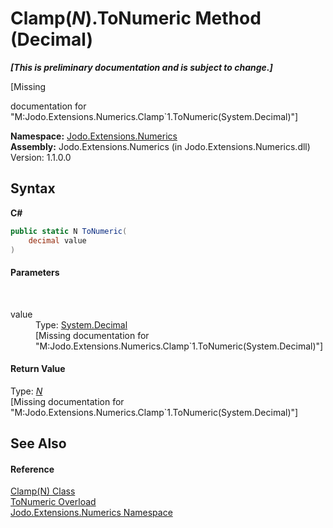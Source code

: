 # Clamp(*N*).ToNumeric Method (Decimal)
 _**\[This is preliminary documentation and is subject to change.\]**_

\[Missing <summary> documentation for "M:Jodo.Extensions.Numerics.Clamp`1.ToNumeric(System.Decimal)"\]

**Namespace:**&nbsp;<a href="N_Jodo_Extensions_Numerics">Jodo.Extensions.Numerics</a><br />**Assembly:**&nbsp;Jodo.Extensions.Numerics (in Jodo.Extensions.Numerics.dll) Version: 1.1.0.0

## Syntax

**C#**<br />
``` C#
public static N ToNumeric(
	decimal value
)
```


#### Parameters
&nbsp;<dl><dt>value</dt><dd>Type: <a href="https://docs.microsoft.com/dotnet/api/system.decimal" target="_blank" rel="noopener noreferrer">System.Decimal</a><br />\[Missing <param name="value"/> documentation for "M:Jodo.Extensions.Numerics.Clamp`1.ToNumeric(System.Decimal)"\]</dd></dl>

#### Return Value
Type: <a href="T_Jodo_Extensions_Numerics_Clamp_1">*N*</a><br />\[Missing <returns> documentation for "M:Jodo.Extensions.Numerics.Clamp`1.ToNumeric(System.Decimal)"\]

## See Also


#### Reference
<a href="T_Jodo_Extensions_Numerics_Clamp_1">Clamp(N) Class</a><br /><a href="Overload_Jodo_Extensions_Numerics_Clamp_1_ToNumeric">ToNumeric Overload</a><br /><a href="N_Jodo_Extensions_Numerics">Jodo.Extensions.Numerics Namespace</a><br />